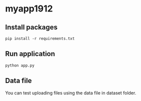 # myapp1912

## Install packages
```
pip install -r requirements.txt
```

## Run application
```
python app.py
```

## Data file

You can test uploading files using the data file in dataset folder.
